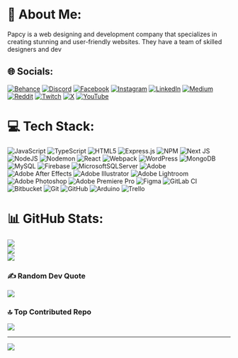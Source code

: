 # 💫 About Me:
Papcy is a web designing and development company that specializes in creating stunning and user-friendly websites. They have a team of skilled designers and dev


## 🌐 Socials:
[![Behance](https://img.shields.io/badge/Behance-1769ff?logo=behance&logoColor=white)](https://behance.net/papcy) [![Discord](https://img.shields.io/badge/Discord-%237289DA.svg?logo=discord&logoColor=white)](https://discord.gg/papcy) [![Facebook](https://img.shields.io/badge/Facebook-%231877F2.svg?logo=Facebook&logoColor=white)](https://facebook.com/papcy) [![Instagram](https://img.shields.io/badge/Instagram-%23E4405F.svg?logo=Instagram&logoColor=white)](https://instagram.com/papcynfor) [![LinkedIn](https://img.shields.io/badge/LinkedIn-%230077B5.svg?logo=linkedin&logoColor=white)](https://linkedin.com/in/papcy) [![Medium](https://img.shields.io/badge/Medium-12100E?logo=medium&logoColor=white)](https://medium.com/@papcy) [![Reddit](https://img.shields.io/badge/Reddit-%23FF4500.svg?logo=Reddit&logoColor=white)](https://reddit.com/user/papcy) [![Twitch](https://img.shields.io/badge/Twitch-%239146FF.svg?logo=Twitch&logoColor=white)](https://twitch.tv/papcy) [![X](https://img.shields.io/badge/X-black.svg?logo=X&logoColor=white)](https://x.com/papcynfor) [![YouTube](https://img.shields.io/badge/YouTube-%23FF0000.svg?logo=YouTube&logoColor=white)](https://youtube.com/@papcy) 

# 💻 Tech Stack:
![JavaScript](https://img.shields.io/badge/javascript-%23323330.svg?style=for-the-badge&logo=javascript&logoColor=%23F7DF1E) ![TypeScript](https://img.shields.io/badge/typescript-%23007ACC.svg?style=for-the-badge&logo=typescript&logoColor=white) ![HTML5](https://img.shields.io/badge/html5-%23E34F26.svg?style=for-the-badge&logo=html5&logoColor=white) ![Express.js](https://img.shields.io/badge/express.js-%23404d59.svg?style=for-the-badge&logo=express&logoColor=%2361DAFB) ![NPM](https://img.shields.io/badge/NPM-%23CB3837.svg?style=for-the-badge&logo=npm&logoColor=white) ![Next JS](https://img.shields.io/badge/Next-black?style=for-the-badge&logo=next.js&logoColor=white) ![NodeJS](https://img.shields.io/badge/node.js-6DA55F?style=for-the-badge&logo=node.js&logoColor=white) ![Nodemon](https://img.shields.io/badge/NODEMON-%23323330.svg?style=for-the-badge&logo=nodemon&logoColor=%BBDEAD) ![React](https://img.shields.io/badge/react-%2320232a.svg?style=for-the-badge&logo=react&logoColor=%2361DAFB) ![Webpack](https://img.shields.io/badge/webpack-%238DD6F9.svg?style=for-the-badge&logo=webpack&logoColor=black) ![WordPress](https://img.shields.io/badge/WordPress-%23117AC9.svg?style=for-the-badge&logo=WordPress&logoColor=white) ![MongoDB](https://img.shields.io/badge/MongoDB-%234ea94b.svg?style=for-the-badge&logo=mongodb&logoColor=white) ![MySQL](https://img.shields.io/badge/mysql-4479A1.svg?style=for-the-badge&logo=mysql&logoColor=white) ![Firebase](https://img.shields.io/badge/firebase-a08021?style=for-the-badge&logo=firebase&logoColor=ffcd34) ![MicrosoftSQLServer](https://img.shields.io/badge/Microsoft%20SQL%20Server-CC2927?style=for-the-badge&logo=microsoft%20sql%20server&logoColor=white) ![Adobe](https://img.shields.io/badge/adobe-%23FF0000.svg?style=for-the-badge&logo=adobe&logoColor=white) ![Adobe After Effects](https://img.shields.io/badge/Adobe%20After%20Effects-9999FF.svg?style=for-the-badge&logo=Adobe%20After%20Effects&logoColor=white) ![Adobe Illustrator](https://img.shields.io/badge/adobe%20illustrator-%23FF9A00.svg?style=for-the-badge&logo=adobe%20illustrator&logoColor=white) ![Adobe Lightroom](https://img.shields.io/badge/Adobe%20Lightroom-31A8FF.svg?style=for-the-badge&logo=Adobe%20Lightroom&logoColor=white) ![Adobe Photoshop](https://img.shields.io/badge/adobe%20photoshop-%2331A8FF.svg?style=for-the-badge&logo=adobe%20photoshop&logoColor=white) ![Adobe Premiere Pro](https://img.shields.io/badge/Adobe%20Premiere%20Pro-9999FF.svg?style=for-the-badge&logo=Adobe%20Premiere%20Pro&logoColor=white) ![Figma](https://img.shields.io/badge/figma-%23F24E1E.svg?style=for-the-badge&logo=figma&logoColor=white) ![GitLab CI](https://img.shields.io/badge/gitlab%20CI-%23181717.svg?style=for-the-badge&logo=gitlab&logoColor=white) ![Bitbucket](https://img.shields.io/badge/bitbucket-%230047B3.svg?style=for-the-badge&logo=bitbucket&logoColor=white) ![Git](https://img.shields.io/badge/git-%23F05033.svg?style=for-the-badge&logo=git&logoColor=white) ![GitHub](https://img.shields.io/badge/github-%23121011.svg?style=for-the-badge&logo=github&logoColor=white) ![Arduino](https://img.shields.io/badge/-Arduino-00979D?style=for-the-badge&logo=Arduino&logoColor=white) ![Trello](https://img.shields.io/badge/Trello-%23026AA7.svg?style=for-the-badge&logo=Trello&logoColor=white)
# 📊 GitHub Stats:
![](https://github-readme-stats.vercel.app/api?username=papcyonline&theme=dark&hide_border=false&include_all_commits=false&count_private=false)<br/>
![](https://github-readme-streak-stats.herokuapp.com/?user=papcyonline&theme=dark&hide_border=false)<br/>
![](https://github-readme-stats.vercel.app/api/top-langs/?username=papcyonline&theme=dark&hide_border=false&include_all_commits=false&count_private=false&layout=compact)

### ✍️ Random Dev Quote
![](https://quotes-github-readme.vercel.app/api?type=horizontal&theme=radical)

### 🔝 Top Contributed Repo
![](https://github-contributor-stats.vercel.app/api?username=papcyonline&limit=5&theme=dark&combine_all_yearly_contributions=true)

---
[![](https://visitcount.itsvg.in/api?id=papcyonline&icon=0&color=0)](https://visitcount.itsvg.in)

<!-- Proudly created with GPRM ( https://gprm.itsvg.in ) -->
